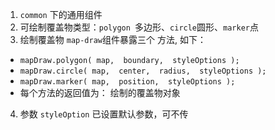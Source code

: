 1. `common` 下的通用组件
2. 可绘制覆盖物类型：`polygon `多边形、`circle`圆形、`marker`点
3. 绘制覆盖物 `map-draw`组件暴露三个 方法,  如下：
  * `mapDraw.polygon( map,  boundary,  styleOptions );`
  * `mapDraw.circle( map,  center,  radius,  styleOptions );`
  * `mapDraw.marker( map,  position,  styleOptions );`
  * 每个方法的返回值为： 绘制的覆盖物对象
4. 参数 `styleOption` 已设置默认参数，可不传
